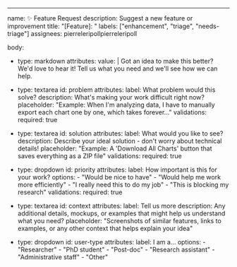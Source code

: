 ---

name: ✨ Feature Request
description: Suggest a new feature or improvement
title: "[Feature]: "
labels: ["enhancement", "triage", "needs-triage"]
assignees: pierreleripollpierreleripoll

body:

- type: markdown
  attributes:
  value: |
  Got an idea to make this better? We'd love to hear it! Tell us what you need and we'll see how we can help.

- type: textarea
  id: problem
  attributes:
  label: What problem would this solve?
  description: What's making your work difficult right now?
  placeholder: "Example: When I'm analyzing data, I have to manually export each chart one by one, which takes forever..."
  validations:
  required: true

- type: textarea
  id: solution
  attributes:
  label: What would you like to see?
  description: Describe your ideal solution - don't worry about technical details!
  placeholder: "Example: A 'Download All Charts' button that saves everything as a ZIP file"
  validations:
  required: true

- type: dropdown
  id: priority
  attributes:
  label: How important is this for your work?
  options: - "Would be nice to have" - "Would help me work more efficiently" - "I really need this to do my job" - "This is blocking my research"
  validations:
  required: true

- type: textarea
  id: context
  attributes:
  label: Tell us more
  description: Any additional details, mockups, or examples that might help us understand what you need?
  placeholder: "Screenshots of similar features, links to examples, or any other context that helps explain your idea"

- type: dropdown
  id: user-type
  attributes:
  label: I am a...
  options: - "Researcher" - "PhD student" - "Post-doc" - "Research assistant" - "Administrative staff" - "Other"
